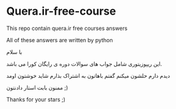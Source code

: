 # Quera.ir-free-course
This repo contain quera.ir free courses answers

All of these answers are written by python

با سلام

این ریپوزیتوری شامل جواب های سوالات دوره ی رایگان کورا می باشد.

دیدم دارم حلشون میکنم گفتم باهاتون به اشتراک بذارم شاید خوشتون اومد

ممنون بابت استار دادنتون ;)

Thanks for your stars ;)


